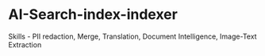 # AI-Search-index-indexer
Skills - PII redaction, Merge, Translation, Document Intelligence, Image-Text Extraction
